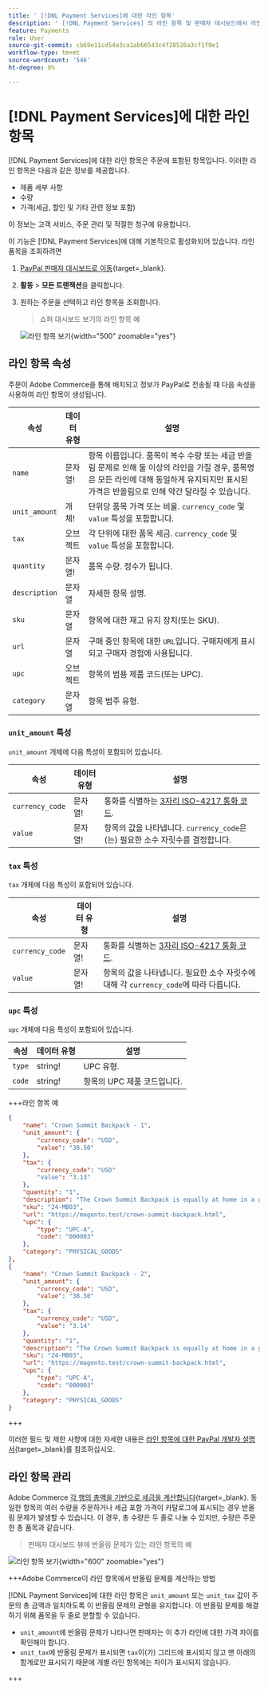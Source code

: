 ```yaml
---
title: ' [!DNL Payment Services]에 대한 라인 항목'
description: ' [!DNL Payment Services] 의 라인 항목 및 판매자 대시보드에서 라인 항목을 보는 방법에 대해 알아봅니다.'
feature: Payments
role: User
source-git-commit: cb69e11cd54a3ca1ab66543c4f28526a3cf1f9e1
workflow-type: tm+mt
source-wordcount: '546'
ht-degree: 0%

---
```


# [!DNL Payment Services]에 대한 라인 항목

[!DNL Payment Services]에 대한 라인 항목은 주문에 포함된 항목입니다. 이러한 라인 항목은 다음과 같은 정보를 제공합니다.

* 제품 세부 사항
* 수량
* 가격(세금, 할인 및 기타 관련 정보 포함)

이 정보는 고객 서비스, 주문 관리 및 적절한 청구에 유용합니다.

이 기능은 [!DNL Payment Services]에 대해 기본적으로 활성화되어 있습니다. 라인 품목을 조회하려면

1. [PayPal 판매자 대시보드로 이동](https://www.paypal.com/merchant/){target=_blank}.

1. **활동** > **모든 트랜잭션**&#x200B;을 클릭합니다.

1. 원하는 주문을 선택하고 라인 항목을 조회합니다.

   > 쇼퍼 대시보드 보기의 라인 항목 예

   ![라인 항목 보기](assets/paypal-shopper-dashboard-line-items-view.png){width="500" zoomable="yes"}

## 라인 항목 속성

주문이 Adobe Commerce을 통해 배치되고 정보가 PayPal로 전송될 때 다음 속성을 사용하여 라인 항목이 생성됩니다.

| 속성 | 데이터 유형 | 설명 |
| --- | --- | --- |
| `name` | 문자열! | 항목 이름입니다. 품목이 복수 수량 또는 세금 반올림 문제로 인해 둘 이상의 라인을 가질 경우, 품목명은 모든 라인에 대해 동일하게 유지되지만 표시된 가격은 반올림으로 인해 약간 달라질 수 있습니다. |
| `unit_amount` | 개체! | 단위당 품목 가격 또는 비율. `currency_code` 및 `value` 특성을 포함합니다. |
| `tax` | 오브젝트 | 각 단위에 대한 품목 세금. `currency_code` 및 `value` 특성을 포함합니다. |
| `quantity` | 문자열! | 품목 수량. 정수가 됩니다. |
| `description` | 문자열 | 자세한 항목 설명. |
| `sku` | 문자열 | 항목에 대한 재고 유지 장치(또는 SKU). |
| `url` | 문자열 | 구매 중인 항목에 대한 `URL`입니다. 구매자에게 표시되고 구매자 경험에 사용됩니다. |
| `upc` | 오브젝트 | 항목의 범용 제품 코드(또는 UPC). |
| `category` | 문자열 | 항목 범주 유형. |

### `unit_amount` 특성

`unit_amount` 개체에 다음 특성이 포함되어 있습니다.

| 속성 | 데이터 유형 | 설명 |
| --- | --- | --- |
| `currency_code` | 문자열! | 통화를 식별하는 [3자리 ISO-4217 통화 코드](https://developer.paypal.com/api/rest/reference/currency-codes/). |
| `value` | 문자열! | 항목의 값을 나타냅니다. `currency_code`은(는) 필요한 소수 자릿수를 결정합니다. |

### `tax` 특성

`tax` 개체에 다음 특성이 포함되어 있습니다.

| 속성 | 데이터 유형 | 설명 |
| --- | --- | --- |
| `currency_code` | 문자열! | 통화를 식별하는 [3자리 ISO-4217 통화 코드](https://developer.paypal.com/api/rest/reference/currency-codes/). |
| `value` | 문자열! | 항목의 값을 나타냅니다. 필요한 소수 자릿수에 대해 각 `currency_code`에 따라 다릅니다. |

### `upc` 특성

`upc` 개체에 다음 특성이 포함되어 있습니다.

| 속성 | 데이터 유형 | 설명 |
| --- | --- | --- |
| `type` | string! | UPC 유형. |
| `code` | string! | 항목의 UPC 제품 코드입니다. |

+++라인 항목 예

```json
{
    "name": "Crown Summit Backpack - 1",
    "unit_amount": {
        "currency_code": "USD",
        "value": "38.50"
    },
    "tax": {
        "currency_code": "USD"
        "value": "3.13"
    },
    "quantity": "1",
    "description": "The Crown Summit Backpack is equally at home in a gym locker, study cube or a pup tent, so be sure yours is packed with books,",
    "sku": "24-MB03",
    "url": "https://magento.test/crown-summit-backpack.html",
    "upc": {
        "type": "UPC-A",
        "code": "000003"
    },
    "category": "PHYSICAL_GOODS"
},
{
    "name": "Crown Summit Backpack - 2",
    "unit_amount": {
        "currency_code": "USD",
        "value": "38.50"
    },
    "tax": {
        "currency_code": "USD",
        "value": "3.14"
    },
    "quantity": "1",
    "description": "The Crown Summit Backpack is equally at home in a gym locker, study cube or a pup tent, so be sure yours is packed with books,",
    "sku": "24-MB03",
    "url": "https://magento.test/crown-summit-backpack.html",
    "upc": {
        "type": "UPC-A",
        "code": "000003"
    },
    "category": "PHYSICAL_GOODS"
}
```

+++

이러한 필드 및 제한 사항에 대한 자세한 내용은 [라인 항목에 대한 PayPal 개발자 설명서](https://developer.paypal.com/docs/api/orders/v2/#definition-line_item){target=_blank}를 참조하십시오.

## 라인 항목 관리

Adobe Commerce [각 행의 총액을 기반으로 세금을 계산합니다](https://experienceleague.adobe.com/en/docs/commerce-admin/stores-sales/site-store/taxes/taxes#warning-messages){target=_blank}. 동일한 항목의 여러 수량을 주문하거나 세금 포함 가격이 카탈로그에 표시되는 경우 반올림 문제가 발생할 수 있습니다. 이 경우, 총 수량은 두 줄로 나눌 수 있지만, 수량은 주문한 총 품목과 같습니다.

> 판매자 대시보드 뷰에 반올림 문제가 있는 라인 항목의 예

![라인 항목 보기](assets/line-items-example.png){width="600" zoomable="yes"}

+++Adobe Commerce이 라인 항목에서 반올림 문제를 계산하는 방법

[!DNL Payment Services]에 대한 라인 항목은 `unit_amount` 또는 `unit_tax` 값이 주문의 총 금액과 일치하도록 이 반올림 문제의 균형을 유지합니다. 이 반올림 문제를 해결하기 위해 품목을 두 줄로 분할할 수 있습니다.

* `unit_amount`에 반올림 문제가 나타나면 판매자는 이 추가 라인에 대한 가격 차이를 확인해야 합니다.
* `unit_tax`에 반올림 문제가 표시되면 `tax`이(가) 그리드에 표시되지 않고 맨 아래의 합계로만 표시되기 때문에 개별 라인 항목에는 차이가 표시되지 않습니다.

+++
